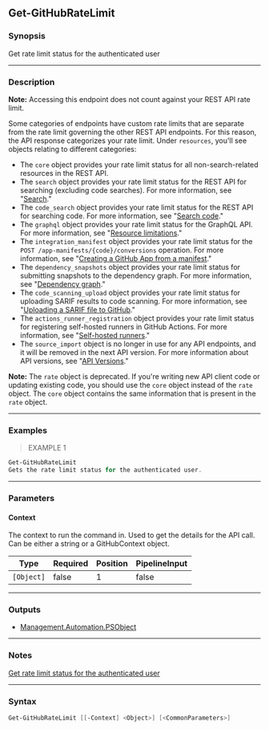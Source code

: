 Get-GitHubRateLimit
-------------------

### Synopsis
Get rate limit status for the authenticated user

---

### Description

**Note:** Accessing this endpoint does not count against your REST API rate limit.

Some categories of endpoints have custom rate limits that are separate from the rate limit governing the other REST API endpoints.
For this reason, the API response categorizes your rate limit. Under `resources`, you'll see objects relating to different categories:
* The `core` object provides your rate limit status for all non-search-related resources in the REST API.
* The `search` object provides your rate limit status for the REST API for searching (excluding code searches). For more information, see "[Search](https://docs.github.com/rest/search)."
* The `code_search` object provides your rate limit status for the REST API for searching code. For more information, see "[Search code](https://docs.github.com/rest/search/search#search-code)."
* The `graphql` object provides your rate limit status for the GraphQL API. For more information, see "[Resource limitations](https://docs.github.com/graphql/overview/resource-limitations#rate-limit)."
* The `integration_manifest` object provides your rate limit status for the `POST /app-manifests/{code}/conversions` operation. For more information, see "[Creating a GitHub App from a manifest](https://docs.github.com/apps/creating-github-apps/setting-up-a-github-app/creating-a-github-app-from-a-manifest#3-you-exchange-the-temporary-code-to-retrieve-the-app-configuration)."
* The `dependency_snapshots` object provides your rate limit status for submitting snapshots to the dependency graph. For more information, see "[Dependency graph](https://docs.github.com/rest/dependency-graph)."
* The `code_scanning_upload` object provides your rate limit status for uploading SARIF results to code scanning. For more information, see "[Uploading a SARIF file to GitHub](https://docs.github.com/code-security/code-scanning/integrating-with-code-scanning/uploading-a-sarif-file-to-github)."
* The `actions_runner_registration` object provides your rate limit status for registering self-hosted runners in GitHub Actions. For more information, see "[Self-hosted runners](https://docs.github.com/rest/actions/self-hosted-runners)."
* The `source_import` object is no longer in use for any API endpoints, and it will be removed in the next API version. For more information about API versions, see "[API Versions](https://docs.github.com/rest/overview/api-versions)."

**Note:** The `rate` object is deprecated. If you're writing new API client code or updating existing code, you should use the `core` object
instead of the `rate` object. The `core` object contains the same information that is present in the `rate` object.

---

### Examples
> EXAMPLE 1

```PowerShell
Get-GitHubRateLimit
Gets the rate limit status for the authenticated user.
```

---

### Parameters
#### **Context**
The context to run the command in. Used to get the details for the API call.
Can be either a string or a GitHubContext object.

|Type      |Required|Position|PipelineInput|
|----------|--------|--------|-------------|
|`[Object]`|false   |1       |false        |

---

### Outputs
* [Management.Automation.PSObject](https://learn.microsoft.com/en-us/dotnet/api/System.Management.Automation.PSObject)

---

### Notes
[Get rate limit status for the authenticated user](https://docs.github.com/rest/rate-limit/rate-limit#get-rate-limit-status-for-the-authenticated-user)

---

### Syntax
```PowerShell
Get-GitHubRateLimit [[-Context] <Object>] [<CommonParameters>]
```
